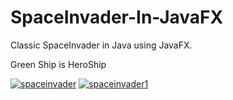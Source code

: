 # SpaceInvader-In-JavaFX
Classic SpaceInvader in Java using JavaFX.


<p style="font-color:blue;">Green Ship is HeroShip</p>
<a href="https://ibb.co/fS9KVyx"><img src="https://www.dropbox.com/scl/fi/ddh330ld1d4otycac3wd8/spaceinvader.jpg?rlkey=ax5r5vwt1i64n1ljeyg2ukg4d&st=2lyr0uyd&dl=0" alt="spaceinvader" border="0"></a>
<a href="https://ibb.co/ZccvcX9"><img src="https://i.ibb.co/F88c83p/spaceinvader1.jpg" alt="spaceinvader1" border="0"></a>
